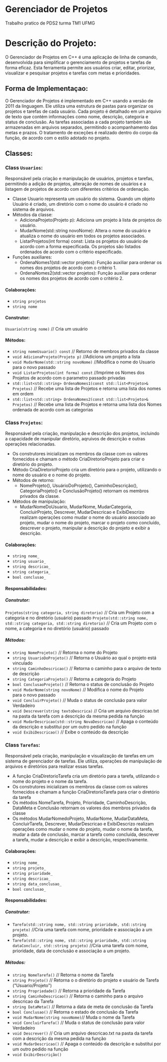 # Gerenciador de Projetos
Trabalho pratico de PDS2 turma TM1 UFMG

# Descrição do Projeto:
O Gerenciador de Projetos em C++ é uma aplicação de linha de comando, desenvolvida para simplificar o gerenciamento de projetos e tarefas de forma eficaz. Esta ferramenta permite aos usuários criar, editar, priorizar, visualizar e pesquisar projetos e tarefas com metas e prioridades.

## Forma de Implementaçao:
O Gerenciador de Projetos é implementado em C++ usando a versão de 2011 da linguagem. Ele utiliza uma estrutura de pastas para organizar os projetos e tarefas de cada usuário. Cada projeto é detalhado em um arquivo de texto que contém informações como nome, descrição, categoria e status de conclusão. As tarefas associadas a cada projeto também são armazenadas em arquivos separados, permitindo o acompanhamento das metas e prazos. O tratamento de exceções é realizado dentro do corpo da função, de acordo com o estilo adotado no projeto.

## Classes:
### Class `Usuarios`:
Responsável pela criação e manipulação de usuários, projetos e tarefas, permitindo a adição de projetos, alteração de nomes de usuários e a listagem de projetos de acordo com diferentes critérios de ordenação.
- Classe Usuario representa um usuário do sistema. Quando um objeto Usuário é criado, um diretório com o nome do usuário é criado no sistema de arquivos.
- Métodos da classe:
    - AdicionaProjeto(Projeto p): Adiciona um projeto à lista de projetos do usuário.
    - MudarNome(std::string novoNome): Altera o nome do usuário e atualiza o nome do usuário em todos os projetos associados.
    - ListarProjetos(int forma) const: Lista os projetos do usuário de acordo com a forma especificada. Os projetos são listados ordenados de acordo com o critério especificado.
- Funções auxiliares:
    - OrdenaNomes1(std::vector<Projeto> projetos): Função auxiliar para ordenar os nomes dos projetos de acordo com o critério 1.
    - OrdenaNomes2(std::vector<Projeto> projetos): Função auxiliar para ordenar os nomes dos projetos de acordo com o critério 2.
#### Colaborações:
- `string projetos`
- `string nome`

#### Construtor:
`Usuario(string nome)`
// Cria um usuário

#### Métodos:
- `string nomeUsuario() const`
	// Retorno de membros privados da classe
- `void AdicionaProjeto(Projeto p)` 
	//Adiciona um projeto a lista
- `void MudarNome(std::string novoNome)` 
	//Modifica o nome do Usuario para o novo passado
- `void ListarProjetos(int forma) const` 
	//Imprime os Nomes dos Projetos de acordo com o parametro passado
 privadas 
- `std::list<std::string> OrdenaNomes1(const std::list<Projeto>& Projetos)` 
	// Recebe uma lista de Projetos e retorna uma lista dos nomes em ordem
- `std::list<std::string> OrdenaNomes2(const std::list<Projeto>& Projetos)`
	// Recebe uma lista de Projetos e retorna uma lista dos Nomes ordenada de acordo com as categorias



### Class `Projetos`:
Responsável pela criação, manipulação e descrição dos projetos, incluindo a capacidade de manipular diretório, aqruivos de descrição e outras operações relacionadas.
- Os construtores inicializam os membros da classe com os valores fornecidos e chamam o método CriaDiretorioProjeto para criar o diretório do projeto.
- Método CriaDiretorioProjeto cria um diretório para o projeto, utilizando o nome do usuário e o nome do projeto.
- Métodos de retorno:
    - NomeProjeto(), UsuárioDoProjeto(), CaminhoDescrição(), CategoriaProjeto() e ConclusãoProjeto() retornam os membros privados da classe.
- Métodos de manipulação:
    - MudarNomeDoUsuario, MudarNome, MudarCategoria, ConcluirProjeto, Descrever, MudarDescricao e ExibiDescrizo realizam operações como mudar o nome do usuário associado ao projeto, mudar o nome do projeto, marcar o projeto como concluído, descrever o projeto, manipular a descrição do projeto e exibir a descrição.
#### Colaborações:
- `string nome_`
- `string usuario_`
- `string descricao_`
- `string categoria_`
- `bool conclusao_`

#### Responsabilidades:
##### Construtor:
`Projetos(string categoria, string diretorio)`
// Cria um Projeto com a categoria e no diretório (usuário) passado
`Projeto(std::string nome, std::string categoria, std::string diretorio)` 
// Cria um Projeto com o nome, a categoria e no diretório (usuário) passado

##### Métodos:
- `string NomeProjeto()`
  // Retorna o nome do Projeto
- `string UsuarioDoProjeto()`
  // Retorna o Usuário ao qual o projeto está vinculado
- `string CaminhoDescricao()`
  // Retorna o caminho para o arquivo de texto de descrição
- `string CategoriaProjeto()`
  // Retorna a categoria do Projeto
- `bool ConclusaoProjeto()`
  // Retorna o status de conclusão do Projeto
- `void MudarNome(string novoNome)`
  // Modifica o nome do Projeto para o novo passado
- `void ConcluirProjeto()`
  // Muda o status de conclusão para valor Verdadeiro
- `void Descrever(string textoDescrica)`
  // Cria um arquivo descricao.txt na pasta da tarefa com a descrição da mesma pedida na função
- `void MudarDescricao(std::string NovaDescricao)`
  // Apaga o conteúdo da descrição e substitui por um outro pedido na função
- `void ExibiDescricao()`
  // Exibe o conteúdo da descrição
  

### Class `Tarefas`:
Responsável pela criação, manipulação e visualização de tarefas em um sistema de gerenciador de tarefas. Ele utiliza, operações de manipulação de arquivos e diretórios para realizar essas tarefas.
- A função CriaDiretorioTarefa cria um diretório para a tarefa, utilizando o nome do projeto e o nome da tarefa.
- Os construtores inicializam os membros da classe com os valores fornecidos e chamam a função CriaDiretorioTarefa para criar o diretório da tarefa
- Os métodos NomeTarefa, Projeto, Prioridade, CaminhoDescrição, DataMeta e Conclusão retornam os valores dos membros privados da classe
- Os métodos MudarNomedoProjeto, MudarNome, MudarDataMeta, ConcluirTarefa, Descrever, MudarDescricao e ExibiDescrizo realizam operações como mudar o nome do projeto, mudar o nome da tarefa, mudar a data de conclusão, marcar a tarefa como concluída, descrever a tarefa, mudar a descrição e exibir a descrição, respectivamente.
#### Colaborações:
- `string nome_`
- `string projeto_`
- `string prioridade_`
- `string descricao_`
- `string data_conclusao_`
- `bool conclusao_`


#### Responsabilidades:
##### Construtor:
- `Tarefa(std::string nome, std::string prioridade, std::string projeto)`
//Cria uma tarefa com nome, prioridade e associação a um projeto.
- `Tarefa(std::string nome, std::string prioridade, std::string dataConcluir, std::string projeto)`
//Cria uma tarefa com nome, prioridade, data de conclusão e associação a um projeto.

##### Métodos:
- `string NomeTarefa()` // Retorna o nome da Tarefa
- `string Projeto()` // Retorna o o diretório do projeto e usuário de Tarefa ("Usuario/Projeto")
- `string Propriedade()` // Retorna a prioridade da Tarefa
- `string CaminhoDescricao()` // Retorna o caminho para o arquivo descricao da Tarefa
- `string DataMeta()` // Retorna a data de meta de conclusão da Tarefa
- `bool Conclusao()` // Retorna o estado de conclusão da Tarefa
- `void MudarNome(string novoNome)`// Muda o nome da Tarefa
- `void ConcluirTarefa()` // Muda o status de conclusão para valor Verdadeiro
- `void Descrever()` // Cria um arquivo descricao.txt na pasta da tarefa com a descrição da mesma pedida na função
- `void MudarDescricao()` // Apaga o conteúdo da descrição e substitui por um outro pedido na função
- `void ExibirDescrição()`
